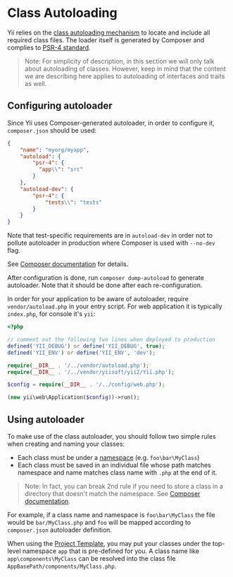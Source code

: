Class Autoloading
=================

Yii relies on the [class autoloading mechanism](http://www.php.net/manual/en/language.oop5.autoload.php)
to locate and include all required class files. The loader itself is generated by Composer and complies to
[PSR-4 standard](https://github.com/php-fig/fig-standards/blob/master/accepted/PSR-4-autoloader.md).

> Note: For simplicity of description, in this section we will only talk about autoloading of classes. However, keep in
  mind that the content we are describing here applies to autoloading of interfaces and traits as well.
  
  
## Configuring autoloader <span id="configuring-autoloader"></span>

Since Yii uses Composer-generated autoloader, in order to configure it, `composer.json` should be used:


```json
{
    "name": "myorg/myapp",
    "autoload": {
        "psr-4": {
          "app\\": "src"
        }
    },
    "autoload-dev": {
        "psr-4": {
            "tests\\": "tests"
        }
    }
}
```

Note that test-specific requirements are in `autoload-dev` in order not to pollute autoloader in production where Composer
is used with `--no-dev` flag.

See [Composer documentation](https://getcomposer.org/doc/01-basic-usage.md#autoloading) for details.

After configuration is done, run `composer dump-autoload` to generate autoloader. Note that it should be done after each
re-configuration.

In order for your application to be aware of autoloader, require `vendor/autoload.php` in your entry script. For web
application it is typically `index.php`, for console it's `yii`:

```php
<?php

// comment out the following two lines when deployed to production
defined('YII_DEBUG') or define('YII_DEBUG', true);
defined('YII_ENV') or define('YII_ENV', 'dev');

require(__DIR__ . '/../vendor/autoload.php');
require(__DIR__ . '/../vendor/yiisoft/yii2/Yii.php');

$config = require(__DIR__ . '/../config/web.php');

(new yii\web\Application($config))->run();

```

## Using autoloader <span id="using-autoloader"></span>

To make use of the class autoloader, you should follow two simple rules when creating and naming your classes:

* Each class must be under a [namespace](http://php.net/manual/en/language.namespaces.php) (e.g. `foo\bar\MyClass`)
* Each class must be saved in an individual file whose path matches namespace and name matches class name with `.php` at
  the end of it.
  
> Note: In fact, you can break 2nd rule if you need to store a class in a directory that doesn't match the namespace.
> See [Composer documentation](https://getcomposer.org/doc/01-basic-usage.md#autoloading). 

For example, if a class name and namespace is `foo\bar\MyClass` the file would be `bar/MyClass.php` and `foo` will be
mapped according to `composer.json` autoloader definition.

When using the [Project Template](start-installation.md), you may put your classes under the top-level
namespace `app` that is pre-defined for you. A class name like `app\components\MyClass`
can be resolved into the class file `AppBasePath/components/MyClass.php`.
